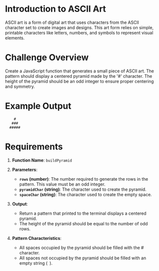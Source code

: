 
# Introduction to ASCII Art

ASCII art is a form of digital art that uses characters from the ASCII character set to create images and designs. This art form relies on simple, printable characters like letters, numbers, and symbols to represent visual elements.

# Challenge Overview

Create a JavaScript function that generates a small piece of ASCII art. The pattern should display a centered pyramid made by the '#' character. The height of the pyramid should be an odd integer to ensure proper centering and symmetry.

# Example Output

```
    #
   ###
  #####
```

# Requirements

1. **Function Name**: `buildPyramid`

2. **Parameters**:
   
   - **`rows` (number)**: The number required to generate the rows in the pattern. This value must be an odd integer.
   - **`pyramidChar` (string)**: The character used to create the pyramid.
   - **`spaceChar` (string)**: The character used to create the empty space.

3. **Output**:
   - Return a pattern that printed to the terminal displays a centered pyramid.
   - The height of the pyramid should be equal to the number of odd rows.

4. **Pattern Characteristics**:
   - All spaces occupied by the pyramid should be filled with the # character.
   - All spaces not occupied by the pyramid should be filled with an empty string (` `).


